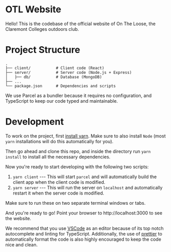 # OTL Website

Hello! This is the codebase of the official website of On The Loose, the Claremont Colleges outdoors club.

# Project Structure

```
.
├── client/           # Client code (React)
├── server/           # Server code (Node.js + Express)
│   ├── db/           # Database (MongoDB)
├── ...
└── package.json      # Dependencies and scripts
```

We use Parcel as a bundler because it requires no configuration, and TypeScript to keep our code typed and maintainable.

# Development

To work on the project, first [install yarn](https://yarnpkg.com/en/docs/install). Make sure to also install `Node` (most `yarn` installations will do this automatically for you).

Then go ahead and clone this repo, and inside the directory run `yarn install` to install all the necessary dependencies.

Now you're ready to start developing with the following two scripts:

1. `yarn client` --- This will start `parcel` and will automatically build the client app when the client code is modified.
2. `yarn server` --- This will run the server on `localhost` and automatically restart it when the server code is modified.

Make sure to run these on two separate terminal windows or tabs.

And you're ready to go! Point your browser to http://localhost:3000 to see the website.

We recommend that you use [VSCode](https://code.visualstudio.com/) as an editor because of its top notch autocomplete and linting for TypeScript. Additionally, the use of [prettier](https://prettier.io/) to automatically format the code is also highly encouraged to keep the code nice and clean.
